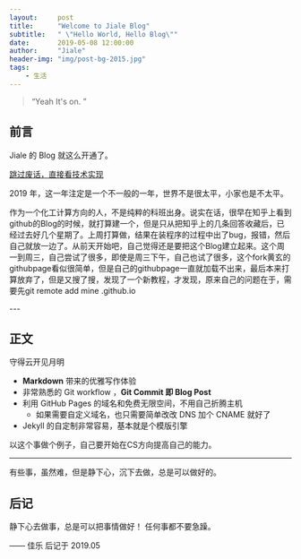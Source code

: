 ```yaml
---
layout:     post
title:      "Welcome to Jiale Blog"
subtitle:   " \"Hello World, Hello Blog\""
date:       2019-05-08 12:00:00
author:     "Jiale"
header-img: "img/post-bg-2015.jpg"
tags:
    - 生活
---
```


> “Yeah It's on. ”


## 前言

Jiale 的 Blog 就这么开通了。

[跳过废话，直接看技术实现 ](#build)



2019 年，这一年注定是一个不一般的一年，世界不是很太平，小家也是不太平。

作为一个化工计算方向的人，不是纯粹的科班出身。说实在话，很早在知乎上看到github的Blog的时候，就打算建一个，但是只从把知乎上的几条回答收藏后，已经过去好几个星期了。上周打算做，结果在装程序的过程中出了bug，报错，然后自己就放一边了。从前天开始吧，自己觉得还是要把这个Blog建立起来。这个周一到周三，自己尝试了很多，即使是周三下午，自己也试了很多，这个fork黄玄的githubpage看似很简单，但是自己的githubpage一直就加载不出来，最后本来打算放弃了，但是又搜了搜，发现了一个新教程，才发现，原来自己的问题在于，需要先git remote add mine <username>.github.io


<p id = "build"></p>
---

## 正文

守得云开见月明

* **Markdown** 带来的优雅写作体验
* 非常熟悉的 Git workflow ，**Git Commit 即 Blog Post**
* 利用 GitHub Pages 的域名和免费无限空间，不用自己折腾主机
	* 如果需要自定义域名，也只需要简单改改 DNS 加个 CNAME 就好了
* Jekyll 的自定制非常容易，基本就是个模版引擎


以这个事做个例子，自己要开始在CS方向提高自己的能力。


---

有些事，虽然难，但是静下心，沉下去做，总是可以做好的。

## 后记

静下心去做事，总是可以把事情做好！
任何事都不要急躁。

—— 佳乐 后记于 2019.05
